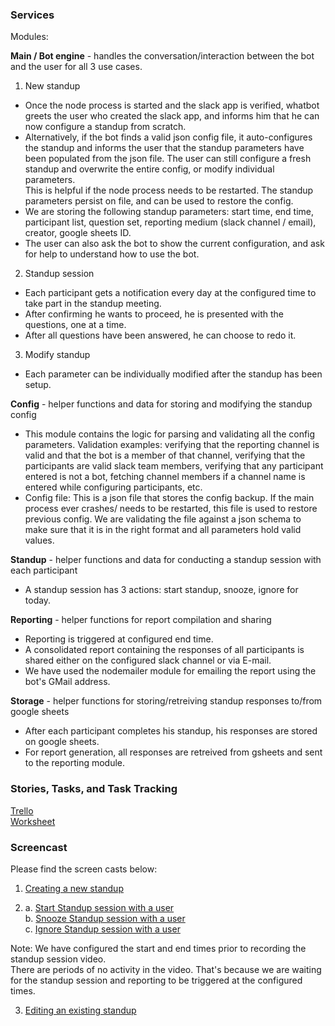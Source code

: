 ### Services  

Modules:

**Main / Bot engine** - handles the conversation/interaction between the bot and the user for all 3 use cases.

1. New standup
* Once the node process is started and the slack app is verified, whatbot greets the user who created the slack app,
and informs him that he can now configure a standup from scratch. 
* Alternatively, if the bot finds a valid json config file, it auto-configures the standup 
and informs the user that the standup parameters have been populated from the json file.
The user can still configure a fresh standup and overwrite the entire config, or modify individual parameters.  
This is helpful if the node process needs to be restarted. 
The standup parameters persist on file, and can be used to restore the config.
* We are storing the following standup parameters: start time, end time, participant list, question set, reporting medium (slack channel / email),
 creator, google sheets ID.
* The user can also ask the bot to show the current configuration, and ask for help to understand how to use the bot.

2. Standup session
* Each participant gets a notification every day at the configured time to take part in the standup meeting. 
* After confirming he wants to proceed, he is presented with the questions, one at a time. 
* After all questions have been answered, he can choose to redo it.

3. Modify standup
* Each parameter can be individually modified after the standup has been setup.  


**Config** - helper functions and data for storing and modifying the standup config  
* This module contains the logic for parsing and validating all the config parameters. Validation examples: verifying that the reporting channel is valid and that the bot is a member of that channel, verifying that the participants are valid slack team members, verifying that any participant entered is not a bot, fetching channel members if a channel name is entered while configuring participants, etc.
* Config file: This is a json file that stores the config backup. If the main process ever crashes/ needs to be restarted, this file is used to restore previous config. We are validating the file against a json schema to make sure that it is in the right format and all parameters hold valid values. 

**Standup** - helper functions and data for conducting a standup session with each participant
* A standup session has 3 actions: start standup, snooze, ignore for today.

**Reporting** - helper functions for report compilation and sharing 
* Reporting is triggered at configured end time.
* A consolidated report containing the responses of all participants is shared either on the configured slack channel or via E-mail. 
* We have used the nodemailer module for emailing the report using the bot's GMail address.

**Storage** - helper functions for storing/retreiving standup responses to/from google sheets
* After each participant completes his standup, his responses are stored on google sheets.
* For report generation, all responses are retreived from gsheets and sent to the reporting module. 


### Stories, Tasks, and Task Tracking  

[Trello](https://trello.com/b/xPCqntUz/milestone3)    
[Worksheet](WORKSHEET.md)

### Screencast
Please find the screen casts below:
1. [Creating a new standup](https://youtu.be/SMFj6qsHhmY)  

2. a. [Start Standup session with a user](https://youtu.be/3HFTdG7vf5k)  
   b. [Snooze Standup session with a user](https://youtu.be/JSIq8RkqGSU)  
   c. [Ignore Standup session with a user](https://youtu.be/m4XMA-Sq9R8)  

Note: We have configured the start and end times prior to recording the standup session video.   
There are periods of no activity in the video. That's because we are waiting for the standup session and reporting to be triggered at the configured times. 

3. [Editing an existing standup](https://youtu.be/8IjT-hRskKg)  
